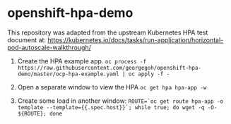 # openshift-hpa-demo

This repository was adapted from the upstream Kubernetes HPA test document at:
https://kubernetes.io/docs/tasks/run-application/horizontal-pod-autoscale-walkthrough/

1. Create the HPA example app.
```oc process -f https://raw.githubusercontent.com/georgegoh/openshift-hpa-demo/master/ocp-hpa-example.yaml | oc apply -f -```

2. Open a separate window to view the HPA
```oc get hpa hpa-app -w```

3. Create some load in another window:
```ROUTE=`oc get route hpa-app -o template --template={{.spec.host}}`; while true; do wget -q -O- ${ROUTE}; done```
